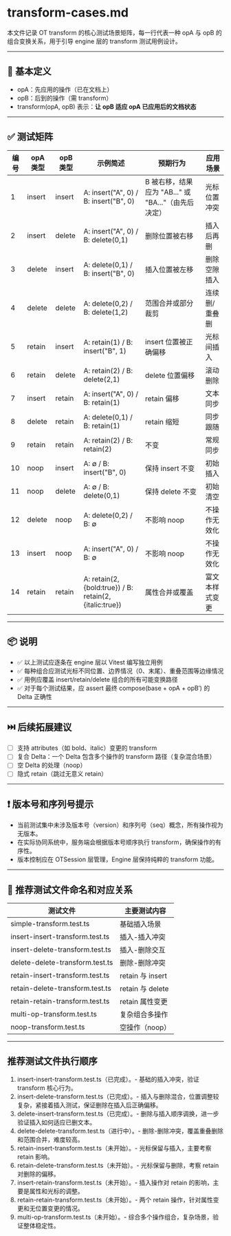 # transform-cases.md

本文件记录 OT transform 的核心测试场景矩阵，每一行代表一种 opA 与 opB 的组合变换关系，用于引导 engine 层的 transform 测试用例设计。

---

## 🧠 基本定义

- opA：先应用的操作（已在文档上）
- opB：后到的操作（需 transform）
- transform(opA, opB) 表示：**让 opB 适应 opA 已应用后的文档状态**

---

## ✅ 测试矩阵

| 编号 | opA 类型 | opB 类型 | 示例简述                                                | 预期行为                                            | 应用场景       |
| ---- | -------- | -------- | ------------------------------------------------------- | --------------------------------------------------- | -------------- |
| 1    | insert   | insert   | A: insert("A", 0) / B: insert("B", 0)                   | B 被右移，结果应为 "AB..." 或 "BA..."（由先后决定） | 光标位置冲突   |
| 2    | insert   | delete   | A: insert("A", 0) / B: delete(0,1)                      | 删除位置被右移                                      | 插入后再删     |
| 3    | delete   | insert   | A: delete(0,1) / B: insert("B", 0)                      | 插入位置被左移                                      | 删除空隙插入   |
| 4    | delete   | delete   | A: delete(0,2) / B: delete(1,2)                         | 范围合并或部分裁剪                                  | 连续删/重叠删  |
| 5    | retain   | insert   | A: retain(1) / B: insert("B", 1)                        | insert 位置被正确偏移                               | 光标间插入     |
| 6    | retain   | delete   | A: retain(2) / B: delete(2,1)                           | delete 位置偏移                                     | 滚动删除       |
| 7    | insert   | retain   | A: insert("A", 0) / B: retain(1)                        | retain 偏移                                         | 文本同步       |
| 8    | delete   | retain   | A: delete(0,1) / B: retain(1)                           | retain 缩短                                         | 同步跟随       |
| 9    | retain   | retain   | A: retain(2) / B: retain(2)                             | 不变                                                | 常规同步       |
| 10   | noop     | insert   | A: ∅ / B: insert("B", 0)                                | 保持 insert 不变                                    | 初始插入       |
| 11   | noop     | delete   | A: ∅ / B: delete(0,1)                                   | 保持 delete 不变                                    | 初始清空       |
| 12   | delete   | noop     | A: delete(0,2) / B: ∅                                   | 不影响 noop                                         | 不操作无效化   |
| 13   | insert   | noop     | A: insert("A", 0) / B: ∅                                | 不影响 noop                                         | 不操作无效化   |
| 14   | retain   | retain   | A: retain(2, {bold:true}) / B: retain(2, {italic:true}) | 属性合并或覆盖                                      | 富文本样式变更 |

---

## 📦 说明

- ✅ 以上测试应逐条在 engine 层以 Vitest 编写独立用例
- ✅ 每种组合应测试光标不同位置、边界情况（0、末尾）、重叠范围等边缘情况
- ✅ 用例应覆盖 insert/retain/delete 组合的所有可能变换路径
- ✅ 对于每个测试结果，应 assert 最终 compose(base + opA + opB′) 的 Delta 正确性

---

## ⏭️ 后续拓展建议

- [ ] 支持 attributes（如 bold、italic）变更的 transform
- [ ] 复合 Delta：一个 Delta 包含多个操作的 transform 路径（复杂混合场景）
- [ ] 空 Delta 的处理（noop）
- [ ] 隐式 retain（跳过无意义 retain）

---

## ❗ 版本号和序列号提示

- 当前测试集中未涉及版本号（version）和序列号（seq）概念，所有操作视为无版本。
- 在实际协同系统中，服务端会根据版本号顺序执行 transform，确保操作的有序性。
- 版本控制应在 OTSession 层管理，Engine 层保持纯粹的 transform 功能。

---

## 🧪 推荐测试文件命名和对应关系

| 测试文件                        | 主要测试内容     |
| ------------------------------- | ---------------- |
| simple-transform.test.ts        | 基础插入场景     |
| insert-insert-transform.test.ts | 插入-插入冲突    |
| insert-delete-transform.test.ts | 插入-删除交互    |
| delete-delete-transform.test.ts | 删除-删除冲突    |
| retain-insert-transform.test.ts | retain 与 insert |
| retain-delete-transform.test.ts | retain 与 delete |
| retain-retain-transform.test.ts | retain 属性变更  |
| multi-op-transform.test.ts      | 复杂组合多操作   |
| noop-transform.test.ts          | 空操作（noop）   |

---

## 推荐测试文件执行顺序

1. insert-insert-transform.test.ts（已完成）。- 基础的插入冲突，验证 transform 核心行为。
2. insert-delete-transform.test.ts（已完成）。- 插入与删除混合，位置调整较复杂，紧接着插入测试，保证删除在插入后正确偏移。
3. delete-insert-transform.test.ts（已完成）。- 删除与插入顺序调换，进一步验证插入如何适应已删文本。
4. delete-delete-transform.test.ts（进行中）。- 删除-删除冲突，覆盖重叠删除和范围合并，难度较高。
5. retain-insert-transform.test.ts（未开始）。- 光标保留与插入，主要考察 retain 影响。
6. retain-delete-transform.test.ts（未开始）。- 光标保留与删除，考察 retain 对删除的偏移。
7. insert-retain-transform.test.ts（未开始）。- 插入操作对 retain 的影响，主要是属性和光标的调整。
8. retain-retain-transform.test.ts（未开始）。- 两个 retain 操作，针对属性变更和无位置变更的情况。
9. multi-op-transform.test.ts（未开始）。- 综合多个操作组合，复杂场景，验证整体稳定性。
